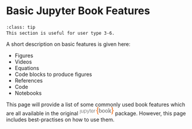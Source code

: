 # Basic Jupyter Book Features

```{admonition} User types
:class: tip
This section is useful for user type 3-6.
```

A short description on basic features is given here:
- Figures
- Videos
- Equations
- Code blocks to produce figures
- References
- Code
- Notebooks

This page will provide a list of some commonly used book features which are all available in the original <a href="https://jupyterbook.org/"><img  style="display:inline-block; height:1.5em; width:auto; transform:translate(0, -0.15em)" src="../images/logo-wide.svg" alt="Jupyter book"></a> package. However, this page includes best-practises on how to use them.
```